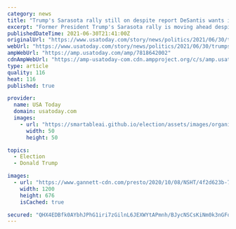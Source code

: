 ```yaml
---
category: news
title: "Trump's Sarasota rally still on despite report DeSantis wants it canceled due to Surfside"
excerpt: "Former President Trump's Sarasota rally is moving ahead despite a report Gov. Ron DeSantis' office asked for a postponement due to Surfside."
publishedDateTime: 2021-06-30T21:41:00Z
originalUrl: "https://www.usatoday.com/story/news/politics/2021/06/30/trumps-florida-still-rally-despite-surfside-building-collapse/7818642002/?scrolla=5eb6d68b7fedc32c19ef33b4"
webUrl: "https://www.usatoday.com/story/news/politics/2021/06/30/trumps-florida-still-rally-despite-surfside-building-collapse/7818642002/?scrolla=5eb6d68b7fedc32c19ef33b4"
ampWebUrl: "https://amp.usatoday.com/amp/7818642002"
cdnAmpWebUrl: "https://amp-usatoday-com.cdn.ampproject.org/c/s/amp.usatoday.com/amp/7818642002"
type: article
quality: 116
heat: 116
published: true

provider:
  name: USA Today
  domain: usatoday.com
  images:
    - url: "https://smartableai.github.io/election/assets/images/organizations/usatoday.com-50x50.jpg"
      width: 50
      height: 50

topics:
  - Election
  - Donald Trump

images:
  - url: "https://www.gannett-cdn.com/presto/2020/10/08/NSHT/4f2d623b-771b-48a7-8843-8bd6aa3753ab-Trump-DeSantis.jpg?auto=webp&crop=1199,675,x0,y0&format=pjpg&width=1200"
    width: 1200
    height: 676
    isCached: true

secured: "QHX4EDBfk0AYbhJPhG1iri7zGilnL6JEXWYtAPmnh/BJycNSCsKiNm0k3nGFqvAoEy/c+7kHsiF7fMI5JYiG1gnNNilgxO6qOYvGDWgZVE2jZ84xVLEu7c/fXS1OMyPIzJzmM5tVkoaD63o1tlrXGGAGg1TcbVvS42GRiFjxDMyFCYgahwlvJy5MhgsqRsjIIIwBmqyXyeaEN+CoGQtc7ApXGurUoxIkky8rIkwkZbTPf1zb87Ryp5Vty1hNg6ZEf1Y4jj9FSXEKYwZF9B0fphaTf9I2OfOe1g2yo328w7PVg7cf2KR/JzsIvVs86SDKqv8EJKhr2Y03+BEbW0pfqpCbPwRTc9by1gK1BI1oPlU=;4/pD+Y54ktSHxTZ6rT6UOg=="
---
```


